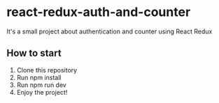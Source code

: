 # react-redux-auth-and-counter
It's a small project about authentication and counter using React Redux

## How to start
1. Clone this repository
2. Run npm install
3. Run npm run dev
4. Enjoy the project!
